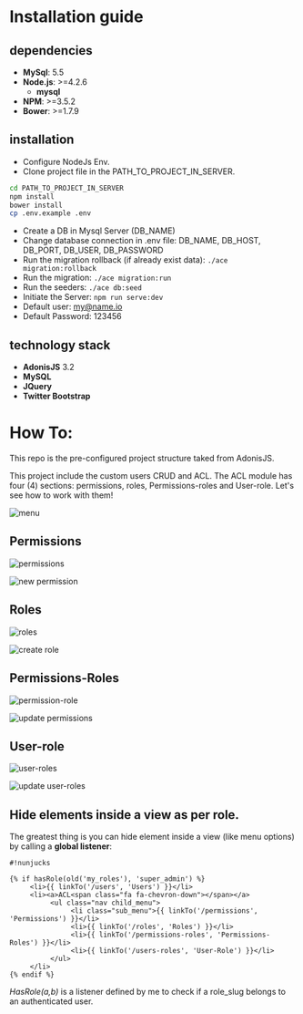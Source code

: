 # Installation guide #

## dependencies ##
- **MySql**: 5.5
- **Node.js**: >=4.2.6
	- **mysql**
- **NPM**: >=3.5.2
- **Bower**: >=1.7.9

## installation ##

- Configure NodeJs Env.
- Clone project file in the PATH_TO_PROJECT_IN_SERVER.

```bash
cd PATH_TO_PROJECT_IN_SERVER
npm install
bower install
cp .env.example .env
```

- Create a DB in Mysql Server (DB_NAME)
- Change database connection in .env file: DB_NAME, DB_HOST, DB_PORT, DB_USER, DB_PASSWORD
- Run the migration rollback (if already exist data): ```./ace migration:rollback```
- Run the migration: ```./ace migration:run```
- Run the seeders: ```./ace db:seed```
- Initiate the Server: ```npm run serve:dev```
- Default user: my@name.io
- Default Password: 123456


## technology stack ##
- **AdonisJS** 3.2
- **MySQL**
- **JQuery**
- **Twitter Bootstrap**


# How To:

This repo is the pre-configured project structure taked from AdonisJS.

This project include the custom users CRUD and ACL. The ACL module has four (4) sections: permissions, roles, Permissions-roles and User-role. Let's see how to work with them!

![menu](https://cloud.githubusercontent.com/assets/5767551/25599052/38536280-2ea7-11e7-836a-075345b7126a.png)


## Permissions
![permissions](https://cloud.githubusercontent.com/assets/5767551/25599081/6a5cc226-2ea7-11e7-99f0-ec0572313a3c.png)

![new permission](https://cloud.githubusercontent.com/assets/5767551/25599089/79dd428e-2ea7-11e7-8607-b18812fc506f.png)


## Roles
![roles](https://cloud.githubusercontent.com/assets/5767551/25599115/95206e72-2ea7-11e7-82a6-225c695f9a1f.png)

![create role](https://cloud.githubusercontent.com/assets/5767551/25599119/9c725cbc-2ea7-11e7-804e-b98659736770.png)


## Permissions-Roles
![permission-role](https://cloud.githubusercontent.com/assets/5767551/25599136/bc0ee39c-2ea7-11e7-83a6-aeba07b20f8f.png)

![update permissions](https://cloud.githubusercontent.com/assets/5767551/25599143/d05bbaf0-2ea7-11e7-8589-1e7ec458b382.png)


## User-role
![user-roles](https://cloud.githubusercontent.com/assets/5767551/25599151/e09d9abe-2ea7-11e7-97ea-7111950984cb.png)

![update user-roles](https://cloud.githubusercontent.com/assets/5767551/25599159/ed8ea5c4-2ea7-11e7-912d-b0bceb1fd95a.png)


## Hide elements inside a view as per role.

The greatest thing is you can hide element inside a view (like menu options) by calling a **global listener**:

```
#!nunjucks

{% if hasRole(old('my_roles'), 'super_admin') %}
     <li>{{ linkTo('/users', 'Users') }}</li>
     <li><a>ACL<span class="fa fa-chevron-down"></span></a>
          <ul class="nav child_menu">
               <li class="sub_menu">{{ linkTo('/permissions', 'Permissions') }}</li>
               <li>{{ linkTo('/roles', 'Roles') }}</li>
               <li>{{ linkTo('/permissions-roles', 'Permissions-Roles') }}</li>
               <li>{{ linkTo('/users-roles', 'User-Role') }}</li>
          </ul>
     </li>              
{% endif %}
```

*HasRole(a,b)* is a listener defined by me to check if a role_slug belongs to an authenticated user.
